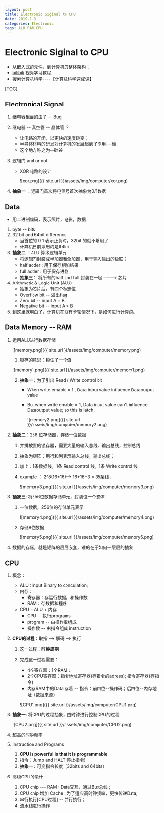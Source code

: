 ```yaml
---
layout: post
title: Electronic Siginal to CPU
date: 2019-1-8
categories: Electronic
tags: ALU RAM CPU
---
```


# Electronic Siginal to CPU

+ 从嵌入式的元件，到计算机的整体架构；
+ [bilibili](https://www.bilibili.com/)  视频学习教程
+ 搜索[计算机科学](https://search.bilibili.com/all?keyword=%E8%AE%A1%E7%AE%97%E6%9C%BA%E7%A7%91%E5%AD%A6&from_source=banner_search)----【计算机科学速成课】

[TOC]



## Electronical Signal

1. 继电器里面的虫子 -- Bug

2. 继电器 -- 真空管 -- 晶体管 ？

   + 让电路的开闭，以更快的速度跳变；
   + 半导体材料的研发对计算机的发展起到了作用---硅
   + 这个地方称之为--硅谷

3. 逻辑门 and or not

   + XOR 电路的设计

     ![xor.png]({{ site.url }}/assets/img/computer/xor.png)

4. **抽象一** ：逻辑门首次将电信号首次抽象为0/1数据

## Data

+ 用二进制编码，表示照片，电影，数据

1. byte -- bits
2. 32 bit and 64bit difference
   + 当首位的 0 1 表示正负时，32bit 的就不够用了
   + 计算机目前采用的是64bit
3. **抽象二** ：ALU 算术逻辑单元
   + 将逻辑门封装成半加器和全加器，用于输入输出的级联；
   +  half adder : 用于保存相加结果
   + full adder : 用于保存进位
   + **抽象三**： 将所有的half and full 封装在一起 ----> 芯片
4. Arithmetic & Logic Unit (ALU)
   + 抽象为芯片后，有四个标志位
   + Overflow bit  --  溢出flag
   + Zero bit  --  input  A = B
   + Negative bit  --  input  A < B
5. 到这里就明白了，计算机在没有卡轮情况下，是如何进行计算的。

## Data Memory -- RAM

1. 运用ALU进行数据存储

   ![memory.png]({{ site.url }}/assets/img/computer/memory.png)

   1. 锁存的意思：锁住了一个值

   ![memory1.png]({{ site.url }}/assets/img/computer/memory1.png)

   2. **抽象一**：为了引出 Read / Write control bit

      + When write emable = 1 ,  Data input value influence Dataoutput value

      + But when write emable = 1, Data input value can't influence Dataoutput value; so this is latch.

        ![memory2.png]({{ site.url }}/assets/img/computer/memory2.png)

2. **抽象二**：256 位存储器，存储一位数据

   1. 并排放置的锁存器，需要大量的输入总线，输出总线，控制总线

   2. 抽象为矩阵：用行和列表示输入总线，输出总线；

   3. 加上：1条数据线，1条 Read control 线，1条 Write control 线

   4. example ：  2^8(16*16)--> 16+16+3 = 35条线，

      ![memory3.png]({{ site.url }}/assets/img/computer/memory3.png)

3. **抽象三**: 将256位数据存储单元，封装位一个整体

   1. 一位数据，256位的存储单元表示

      ![memory4.png]({{ site.url }}/assets/img/computer/memory4.png)

   2. 存储8位数据

      ![memory5.png]({{ site.url }}/assets/img/computer/memory5.png)

4. 数据的存储，就是矩阵的层层嵌套，难的在于如何一层层的抽象

## CPU

1. 概念：

   + ALU : Input Binary to conculation;
   + 内存：
     + 寄存器：存运行数据，和操作数
     + RAM：存数据和程序
   + CPU = ALU + 内存
     + CPU -- 执行programs 
     + program -- 由操作数组成
     + 操作数 -- 由指令组成 instruction

2. **CPU的过程**：取指 --> 解码 --> 执行

   1. 这一过程：**时钟周期**

   2. 完成这一过程需要：

      + 4个寄存器；1个RAM；
      + 2个CPU寄存器：指令地址寄存器(存指令的adress); 指令寄存器(存指令)
      + 内存RAM中的Data 存着 -- 指令：前四位--操作码；后四位--内存地址（数据来源）

      ![CPU1.png]({{ site.url }}/assets/img/computer/CPU1.png)

3. **抽象一**: 将CPU的过程抽象，由时钟进行控制CPU的过程

   ![CPU2.png]({{ site.url }}/assets/img/computer/CPU2.png)

4. 超高的时钟频率

5. Instruction and Programs
   1. **CPU is powerful is that it is programmable**
   2. 指令：Jump and HALT(停止指令)
   3. **抽象一**：可变指令长度（32bits and 64bits）

6. 高级CPU的设计

   1. CPU chip  --- RAM  : Data交互，通过Bus总线 ;
   2. CPU chip 增加 Cache : 为了适应高时钟频率，更快传递Data;
   3. 串行执行[CPU过程] -- 并行执行；
   4. 流水线进行操作